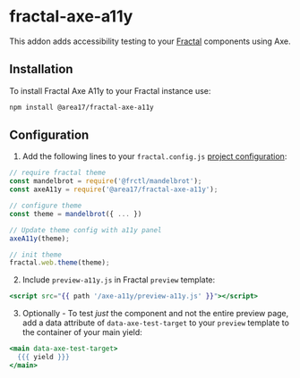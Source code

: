 # fractal-axe-a11y

This addon adds accessibility testing to your [Fractal](http://fractal.build) components using Axe.

## Installation

To install Fractal Axe A11y to your Fractal instance use:

```bash
npm install @area17/fractal-axe-a11y
```

## Configuration

1. Add the following lines to your `fractal.config.js` [project configuration](https://fractal.build/guide/project-settings.html):

```js
// require fractal theme
const mandelbrot = require('@frctl/mandelbrot');
const axeA11y = require('@area17/fractal-axe-a11y');

// configure theme
const theme = mandelbrot({ ... })

// Update theme config with a11y panel
axeA11y(theme);

// init theme
fractal.web.theme(theme);
```

2. Include `preview-a11y.js` in Fractal `preview` template:

```handlebars
<script src="{{ path '/axe-a11y/preview-a11y.js' }}"></script>
```

3. Optionally - To test *just* the component and not the entire preview page, add a data attribute of `data-axe-test-target` to your `preview` template to the container of your main yield:

```handlebars
<main data-axe-test-target>
  {{{ yield }}}
</main>
```
